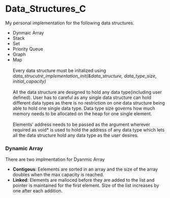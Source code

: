 # Data_Structures_C
My personal implementation for the following data structures. 
* Dynmaic Array
* Stack
* Set
* Priority Queue
* Graph
* Map <br/><br/>
Every data structure must be initalized using _data_strucutre_implementation_init(&data_structure, data_type_size, initial_capacity)_<br/><br/>
All the data structure are designed to hold any data type(including user defined). User has to careful as any single data structure can hold different data types as there is no restriction on one data structure being able to hold one single data type. Data type size governs how much memory needs to be allocated on the heap for one single element. <br/><br/>
Elements' address needs to be passed as the argument wherever required as void* is used to hold the address of any data type which lets all the data structure hold any data type as the user desires. 

### Dynamic Array
There are two implmentation for Dyanmic Array
* **Contigous**: Eelements are sorted in an array and the size of the array doubles when the max capacity is reached.
* **Linked**: Elements are malloced before they are added to the list and pointer is maintained for the first element. Size of the list increases by one after each addition.
  
